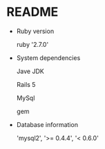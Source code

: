 # README


* Ruby version

  ruby '2.7.0'


* System dependencies

  Jave JDK
  
  Rails 5
  
  MySql
  
  gem

* Database information

  'mysql2', '>= 0.4.4', '< 0.6.0'
